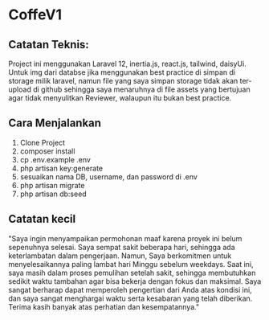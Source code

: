# CoffeV1

## Catatan Teknis:
Project ini menggunakan Laravel 12, inertia.js, react.js, tailwind, daisyUi.
Untuk img dari databse jika menggunakan best practice di simpan di storage milik laravel, namun file yang saya simpan storage tidak akan ter-upload di github sehingga saya menaruhnya di file assets yang bertujuan agar tidak menyulitkan Reviewer, walaupun itu bukan best practice.

## Cara Menjalankan
1. Clone Project
2. composer install
3. cp .env.example .env
4. php artisan key:generate
5. sesuaikan nama DB, username, dan password di .env
6. php artisan migrate
7. php artisan db:seed

## Catatan kecil
"Saya ingin menyampaikan permohonan maaf karena proyek ini belum sepenuhnya selesai. Saya sempat sakit beberapa hari, sehingga ada keterlambatan dalam pengerjaan. Namun, Saya berkomitmen untuk menyelesaikannya paling lambat hari Minggu sebelum weekdays. Saat ini, saya masih dalam proses pemulihan setelah sakit, sehingga membutuhkan sedikit waktu tambahan agar bisa bekerja dengan fokus dan maksimal. Saya sangat berharap dapat memperoleh pengertian dari Anda atas kondisi ini, dan saya sangat menghargai waktu serta kesabaran yang telah diberikan. Terima kasih banyak atas perhatian dan kesempatannya."